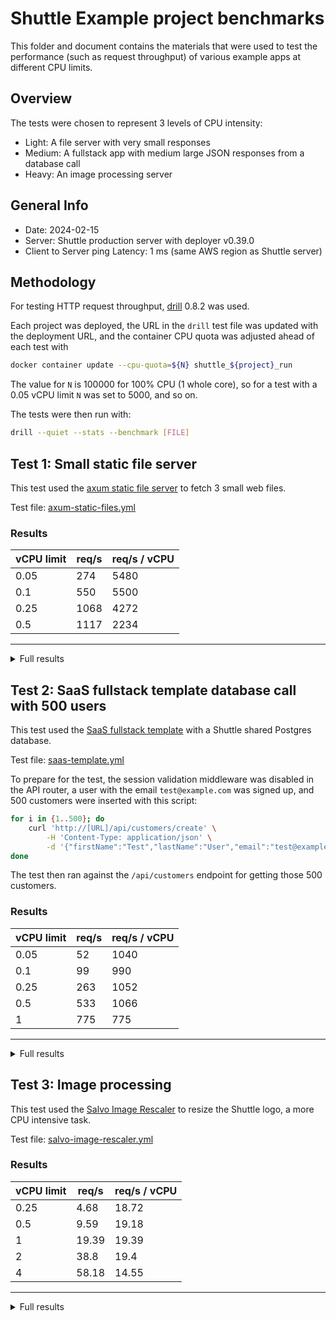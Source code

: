 # Shuttle Example project benchmarks

This folder and document contains the materials that were used to test the performance (such as request throughput) of various example apps at different CPU limits.

## Overview

The tests were chosen to represent 3 levels of CPU intensity:

- Light: A file server with very small responses
- Medium: A fullstack app with medium large JSON responses from a database call
- Heavy: An image processing server

## General Info

- Date: 2024-02-15
- Server: Shuttle production server with deployer v0.39.0
- Client to Server ping Latency: 1 ms (same AWS region as Shuttle server)

## Methodology

For testing HTTP request throughput, [drill](https://github.com/fcsonline/drill) 0.8.2 was used.

Each project was deployed,
the URL in the `drill` test file was updated with the deployment URL,
and the container CPU quota was adjusted ahead of each test with

```bash
docker container update --cpu-quota=${N} shuttle_${project}_run
```

The value for `N` is 100000 for 100% CPU (1 whole core), so for a test with a 0.05 vCPU limit `N` was set to 5000, and so on.

The tests were then run with:

```bash
drill --quiet --stats --benchmark [FILE]
```

## Test 1: Small static file server

This test used the [axum static file server](../axum/static-files/) to fetch 3 small web files.

Test file: [axum-static-files.yml](./axum-static-files.yml)

### Results

| vCPU limit | req/s    | req/s / vCPU |
|------------|----------|--------------|
| 0.05 |  274 | 5480 |
| 0.1  |  550 | 5500 |
| 0.25 | 1068 | 4272 |
| 0.5  | 1117 | 2234 |

---

<details>
<summary>Full results</summary>

**vCPU Limit:** 0.05

```text
Time taken for tests      546.5 seconds
Total requests            150000
Successful requests       150000
Failed requests           0
Requests per second       274.45 [#/sec]
Median time per request   45ms
Average time per request  58ms
Sample standard deviation 67ms
99.0'th percentile        299ms
99.5'th percentile        301ms
99.9'th percentile        498ms
```

**vCPU Limit:** 0.1

```text
Time taken for tests      272.8 seconds
Total requests            150000
Successful requests       150000
Failed requests           0
Requests per second       549.92 [#/sec]
Median time per request   4ms
Average time per request  29ms
Sample standard deviation 37ms
99.0'th percentile        99ms
99.5'th percentile        99ms
99.9'th percentile        105ms
```

**vCPU Limit:** 0.25

```text
Time taken for tests      140.4 seconds
Total requests            150000
Successful requests       145391
Failed requests           4609
Requests per second       1068.36 [#/sec]
Median time per request   5ms
Average time per request  14ms
Sample standard deviation 18ms
99.0'th percentile        52ms
99.5'th percentile        54ms
99.9'th percentile        61ms
```

**vCPU Limit:** 0.5

```text
Time taken for tests      134.2 seconds
Total requests            150000
Successful requests       138972
Failed requests           11028
Requests per second       1117.46 [#/sec]
Median time per request   4ms
Average time per request  12ms
Sample standard deviation 18ms
99.0'th percentile        51ms
99.5'th percentile        53ms
99.9'th percentile        57ms
```

</details>

## Test 2: SaaS fullstack template database call with 500 users

This test used the [SaaS fullstack template](../fullstack-templates/saas/) with a Shuttle shared Postgres database.

Test file: [saas-template.yml](./saas-template.yml)

To prepare for the test, the session validation middleware was disabled in the API router,
a user with the email `test@example.com` was signed up,
and 500 customers were inserted with this script:

```sh
for i in {1..500}; do
    curl 'http://[URL]/api/customers/create' \
        -H 'Content-Type: application/json' \
        -d '{"firstName":"Test","lastName":"User","email":"test@example.com","phone":"123456789","priority":1,"userEmail":"test@example.com"}'
done
```

The test then ran against the `/api/customers` endpoint for getting those 500 customers.

### Results

| vCPU limit | req/s    | req/s / vCPU |
|------------|----------|--------------|
| 0.05 |  52 | 1040 |
| 0.1  |  99 |  990 |
| 0.25 | 263 | 1052 |
| 0.5  | 533 | 1066 |
| 1    | 775 |  775 |

---

<details>
<summary>Full results</summary>

**vCPU Limit:** 0.05

```text
Time taken for tests      193.3 seconds
Total requests            10000
Successful requests       10000
Failed requests           0
Requests per second       51.72 [#/sec]
Median time per request   301ms
Average time per request  308ms
Sample standard deviation 63ms
99.0'th percentile        401ms
99.5'th percentile        498ms
99.9'th percentile        500ms
```

**vCPU Limit:** 0.1

```text
Time taken for tests      101.1 seconds
Total requests            10000
Successful requests       10000
Failed requests           0
Requests per second       98.91 [#/sec]
Median time per request   195ms
Average time per request  160ms
Sample standard deviation 51ms
99.0'th percentile        299ms
99.5'th percentile        299ms
99.9'th percentile        301ms
```

**vCPU Limit:** 0.25

```text
Time taken for tests      38.0 seconds
Total requests            10000
Successful requests       10000
Failed requests           0
Requests per second       262.92 [#/sec]
Median time per request   78ms
Average time per request  57ms
Sample standard deviation 34ms
99.0'th percentile        99ms
99.5'th percentile        100ms
99.9'th percentile        104ms
```

**vCPU Limit:** 0.5

```text
Time taken for tests      18.8 seconds
Total requests            10000
Successful requests       10000
Failed requests           0
Requests per second       533.31 [#/sec]
Median time per request   18ms
Average time per request  26ms
Sample standard deviation 17ms
99.0'th percentile        64ms
99.5'th percentile        66ms
99.9'th percentile        72ms
```

**vCPU Limit:** 1

```text
Time taken for tests      12.9 seconds
Total requests            10000
Successful requests       10000
Failed requests           0
Requests per second       774.70 [#/sec]
Median time per request   16ms
Average time per request  17ms
Sample standard deviation 3ms
99.0'th percentile        25ms
99.5'th percentile        26ms
99.9'th percentile        35ms
```

</details>

## Test 3: Image processing

This test used the [Salvo Image Rescaler](../salvo/image-rescaler/) to resize the Shuttle logo, a more CPU intensive task.

Test file: [salvo-image-rescaler.yml](./salvo-image-rescaler.yml)

### Results

| vCPU limit | req/s    | req/s / vCPU |
|------------|----------|--------------|
| 0.25 |  4.68 | 18.72 |
| 0.5  |  9.59 | 19.18 |
| 1    | 19.39 | 19.39 |
| 2    | 38.8  | 19.4  |
| 4    | 58.18 | 14.55 |

---

<details>
<summary>Full results</summary>

**vCPU Limit:** 0.25

```text
Time taken for tests      427.0 seconds
Total requests            2000
Successful requests       2000
Failed requests           0
Requests per second       4.68 [#/sec]
Median time per request   807ms
Average time per request  853ms
Sample standard deviation 380ms
99.0'th percentile        1810ms
99.5'th percentile        2007ms
99.9'th percentile        2310ms
```

**vCPU Limit:** 0.5

```text
Time taken for tests      208.6 seconds
Total requests            2000
Successful requests       2000
Failed requests           0
Requests per second       9.59 [#/sec]
Median time per request   408ms
Average time per request  416ms
Sample standard deviation 172ms
99.0'th percentile        803ms
99.5'th percentile        893ms
99.9'th percentile        999ms
```

**vCPU Limit:** 1

```text
Time taken for tests      103.2 seconds
Total requests            2000
Successful requests       2000
Failed requests           0
Requests per second       19.39 [#/sec]
Median time per request   208ms
Average time per request  206ms
Sample standard deviation 86ms
99.0'th percentile        393ms
99.5'th percentile        397ms
99.9'th percentile        412ms
```

**vCPU Limit:** 2

```text
Time taken for tests      51.5 seconds
Total requests            2000
Successful requests       2000
Failed requests           0
Requests per second       38.80 [#/sec]
Median time per request   108ms
Average time per request  102ms
Sample standard deviation 42ms
99.0'th percentile        191ms
99.5'th percentile        197ms
99.9'th percentile        216ms
```

**vCPU Limit:** 4

```text
Time taken for tests      34.4 seconds
Total requests            2000
Successful requests       2000
Failed requests           0
Requests per second       58.18 [#/sec]
Median time per request   75ms
Average time per request  68ms
Sample standard deviation 27ms
99.0'th percentile        132ms
99.5'th percentile        137ms
99.9'th percentile        145ms
```
